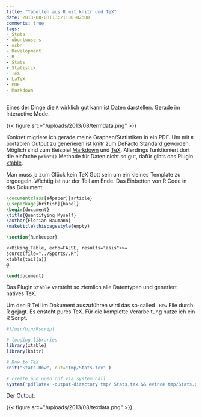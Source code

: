 ```yaml
---
title: "Tabellen aus R mit knitr und TeX"
date: 2013-08-03T13:21:00+02:00
comments: true
tags:
- Stats
- ubuntuusers
- osbn
- Development
- R
- Stats
- Statistik
- TeX
- LaTeX
- PDF
- Markdown
---
```


Eines der Dinge die `R` wirklich gut kann ist Daten darstellen. Gerade im
Interactive Mode.

{{< figure src="/uploads/2013/08/termdata.png" >}}

Konkret migriere ich gerade meine Graphen/Statistiken in ein PDF.  Um mit
`R` portablen Output zu generieren ist [knitr](http://yihui.name/knitr/)
zum DeFacto Standard geworden. Möglich sind zum Beispiel
[Markdown](http://daringfireball.net/projects/markdown/) und
[TeX](https://en.wikipedia.org/wiki/TeX). Allerdings funktioniert dort die
einfache `print()` Methode für Daten nicht so gut, dafür gibts das Plugin [xtable](http://cran.r-project.org/web/packages/xtable/index.html).

Man muss ja zum Glück kein TeX Gott sein um ein kleines Template zu ergoogeln.
Wichtig ist nur der Teil am Ende. Das Einbetten von R Code in das Dokument.

``` tex
\documentclass[a4paper]{article}
\usepackage[british]{babel}
\begin{document}
\title{Quantifying Myself}
\author{Florian Baumann}
\maketitle\thispagestyle{empty}

\section{Runkeeper}

<<Biking_Table, echo=FALSE, results="asis">>=
source(file="../Sports/.R")
xtable(tail(a))
@

\end{document}
```

Das Plugin `xtable` versteht so ziemlich alle Datentypen
und generiert natives TeX.

Um den R Teil im Dokument auszuführen wird das so-called `.Rnw` File durch R gejagt.
Es ensteht pures TeX. Für die komplette Verarbeitung nutze ich ein R Script.

``` r
#!/usr/bin/Rscript

# loading libraries
library(xtable)
library(knitr)

# Rnw to TeX
knit("Stats.Rnw", out="tmp/Stats.tex" )

# create and open pdf via system call
system("pdflatex -output-directory tmp/ Stats.tex && evince tmp/Stats.pdf")
```

Der Output:

{{< figure src="/uploads/2013/08/texdata.png" >}}
